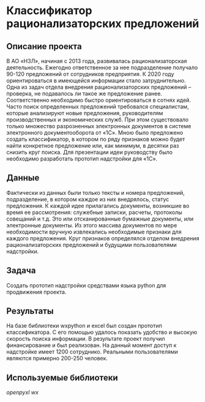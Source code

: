 # Классификатор рационализаторских предложений

## Описание проекта

В АО «НЗЛ», начиная с 2013 года, развивалась рационализаторская деятельность. Ежегодно ответственное за нее подразделение получало 90-120 предложений от сотрудников предприятия. К 2020 году ориентироваться в имеющейся информации стало затруднительно.
Одна из задач отдела внедрения рационализаторских предложений – проверка, не подавалось ли такое же предложение ранее. Соответственно необходимо быстро ориентироваться в сотнях идей. Часто поиск определенных предложений требовался специалистам, которые анализируют новые предложения, руководителям производственных и экономических служб. При этом существовало только множество разрозненных электронных документов в системе электронного документооборота от «1С».
Мною было предложено создать классификатор, в котором по ряду признаков можно будет найти конкретное предложение или, как минимум, в десятки раз снизить круг поиска. Для презентации идеи руководству было необходимо разработать прототип надстройки для «1С».

## Данные

Фактически из данных были только тексты и номера предложений, подразделение, в котором каждое из них внедрялось, статус предложения.
К каждой идее прилагались документы, возникшие во время ее рассмотрения: служебные записки, расчеты, протоколы совещаний и т.д. Это или отсканированные бумажные документы, или электронные документы.
Из этого массива документов по мере необходимости вручную извлекались необходимые признаки для каждого предложения. Круг признаков определялся отделом внедрения рационализаторских предложений и будущими пользователями надстройки.

## Задача

Создать прототип надстройки средствами языка python для продвижения проекта.

## Результаты

На базе библиотеки wxpython и excel был создан прототип классификатора. С его помощью удалось показать удобство и высокую скорость поиска информации. В результате проект получил финансирование и был реализован. На данный момент доступ к надстройке имеет 1200 сотруднико. Реальными пользователями являются примерно 200-250 человек.

## Используемые библиотеки

*openpyxl*
*wx*

